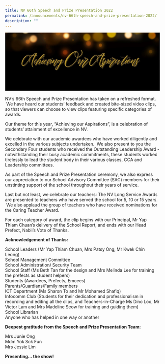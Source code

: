 ```yaml
---
title: NV 66th Speech and Prize Presentation 2022
permalink: /announcements/nv-66th-speech-and-prize-presentation-2022/
description: ""
---
```

![](/images/Achieving%20Our%20Aspirations%20Banner.jpg)

NV’s 66th Speech and Prize Presentation has taken on a refreshed format.  We have heard our students’ feedback and created bite-sized video clips, so that viewers can choose to view clips featuring specific categories of awards. 

Our theme for this year, “Achieving our Aspirations”, is a celebration of students’ attainment of excellence in NV. 

We celebrate with our academic awardees who have worked diligently and excelled in the various subjects undertaken.  We also present to you the Secondary Four students who received the Outstanding Leadership Award - notwithstanding their busy academic commitments, these students worked tirelessly to lead the student body in their various classes, CCA and Leadership committees. 

As part of the Speech and Prize Presentation ceremony, we also express our appreciation to our School Advisory Committee (SAC) members for their unstinting support of the school throughout their years of service. 

Last but not least, we celebrate our teachers: The NV Long Service Awards are presented to teachers who have served the school for 5, 10 or 15 years.  We also applaud the group of teachers who have received nominations for the Caring Teacher Award.  

For each category of award, the clip begins with our Principal, Mr Yap Thiam Chuan’s delivery of the School Report, and ends with our Head Prefect, Nabil’s Vote of Thanks.

  

**Acknowledgement of Thanks:**

School Leaders (Mr Yap Thiam Chuan, Mrs Patsy Ong, Mr Kwek Chin Leong) <br>
School Management Committee  <br>
School Administration/ Security Team  <br>
School Staff (Ms Beth Tan for the design and Mrs Melinda Lee for training the prefects as student helpers)  <br>
Students (Awardees, Prefects, Emcees)  <br>
Parents/Guardians/Family members  <br>
ICT Department (Ms Sharon To and Mr Mohamed Shafiq)  <br>
Infocomm Club (Students for their dedication and professionalism in recording and editing all the clips, and Teachers-in-Charge Ms Dino Loo, Mr Victor Lam and Mrs Madeline Seow for training and guiding them)  <br>
School Librarian <br>
Anyone who has helped in one way or another

**Deepest gratitude from the Speech and Prize Presentation Team:**

Mrs Junie Ong  <br>
Mdm Yok Sok Fun  <br>
Mrs Jessie Lim  

**Presenting… the show!**

